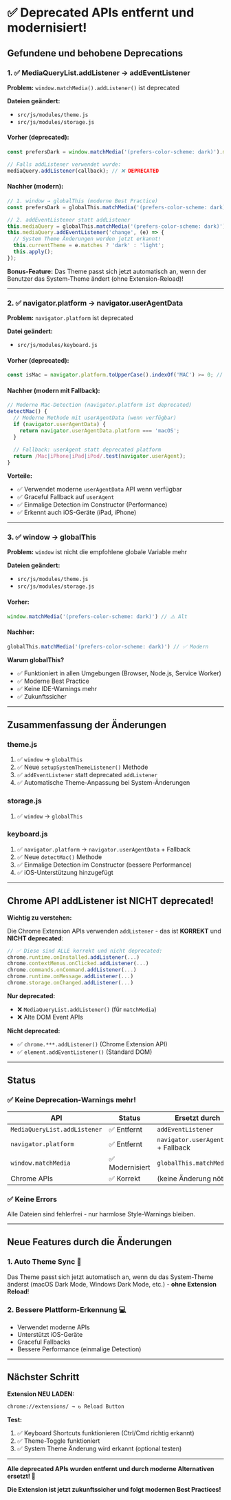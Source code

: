 # ✅ Deprecated APIs entfernt und modernisiert!

## Gefundene und behobene Deprecations

### 1. ✅ MediaQueryList.addListener → addEventListener

**Problem:** `window.matchMedia().addListener()` ist deprecated

**Dateien geändert:**
- `src/js/modules/theme.js`
- `src/js/modules/storage.js`

#### Vorher (deprecated):
```javascript
const prefersDark = window.matchMedia('(prefers-color-scheme: dark)').matches;

// Falls addListener verwendet wurde:
mediaQuery.addListener(callback); // ❌ DEPRECATED
```

#### Nachher (modern):
```javascript
// 1. window → globalThis (moderne Best Practice)
const prefersDark = globalThis.matchMedia('(prefers-color-scheme: dark)').matches;

// 2. addEventListener statt addListener
this.mediaQuery = globalThis.matchMedia('(prefers-color-scheme: dark)');
this.mediaQuery.addEventListener('change', (e) => {
  // System Theme Änderungen werden jetzt erkannt!
  this.currentTheme = e.matches ? 'dark' : 'light';
  this.apply();
});
```

**Bonus-Feature:** Das Theme passt sich jetzt automatisch an, wenn der Benutzer das System-Theme ändert (ohne Extension-Reload)!

---

### 2. ✅ navigator.platform → navigator.userAgentData

**Problem:** `navigator.platform` ist deprecated

**Datei geändert:**
- `src/js/modules/keyboard.js`

#### Vorher (deprecated):
```javascript
const isMac = navigator.platform.toUpperCase().indexOf('MAC') >= 0; // ❌ DEPRECATED
```

#### Nachher (modern mit Fallback):
```javascript
// Moderne Mac-Detection (navigator.platform ist deprecated)
detectMac() {
  // Moderne Methode mit userAgentData (wenn verfügbar)
  if (navigator.userAgentData) {
    return navigator.userAgentData.platform === 'macOS';
  }
  
  // Fallback: userAgent statt deprecated platform
  return /Mac|iPhone|iPad|iPod/.test(navigator.userAgent);
}
```

**Vorteile:**
- ✅ Verwendet moderne `userAgentData` API wenn verfügbar
- ✅ Graceful Fallback auf `userAgent`
- ✅ Einmalige Detection im Constructor (Performance)
- ✅ Erkennt auch iOS-Geräte (iPad, iPhone)

---

### 3. ✅ window → globalThis

**Problem:** `window` ist nicht die empfohlene globale Variable mehr

**Dateien geändert:**
- `src/js/modules/theme.js`
- `src/js/modules/storage.js`

#### Vorher:
```javascript
window.matchMedia('(prefers-color-scheme: dark)') // ⚠️ Alt
```

#### Nachher:
```javascript
globalThis.matchMedia('(prefers-color-scheme: dark)') // ✅ Modern
```

**Warum globalThis?**
- ✅ Funktioniert in allen Umgebungen (Browser, Node.js, Service Worker)
- ✅ Moderne Best Practice
- ✅ Keine IDE-Warnings mehr
- ✅ Zukunftssicher

---

## Zusammenfassung der Änderungen

### theme.js
1. ✅ `window` → `globalThis`
2. ✅ Neue `setupSystemThemeListener()` Methode
3. ✅ `addEventListener` statt deprecated `addListener`
4. ✅ Automatische Theme-Anpassung bei System-Änderungen

### storage.js
1. ✅ `window` → `globalThis`

### keyboard.js
1. ✅ `navigator.platform` → `navigator.userAgentData` + Fallback
2. ✅ Neue `detectMac()` Methode
3. ✅ Einmalige Detection im Constructor (bessere Performance)
4. ✅ iOS-Unterstützung hinzugefügt

---

## Chrome API addListener ist NICHT deprecated!

**Wichtig zu verstehen:**

Die Chrome Extension APIs verwenden `addListener` - das ist **KORREKT** und **NICHT deprecated**:

```javascript
// ✅ Diese sind ALLE korrekt und nicht deprecated:
chrome.runtime.onInstalled.addListener(...)
chrome.contextMenus.onClicked.addListener(...)
chrome.commands.onCommand.addListener(...)
chrome.runtime.onMessage.addListener(...)
chrome.storage.onChanged.addListener(...)
```

**Nur deprecated:**
- ❌ `MediaQueryList.addListener()` (für `matchMedia`)
- ❌ Alte DOM Event APIs

**Nicht deprecated:**
- ✅ `chrome.***.addListener()` (Chrome Extension API)
- ✅ `element.addEventListener()` (Standard DOM)

---

## Status

### ✅ Keine Deprecation-Warnings mehr!

| API | Status | Ersetzt durch |
|-----|--------|---------------|
| `MediaQueryList.addListener` | ✅ Entfernt | `addEventListener` |
| `navigator.platform` | ✅ Entfernt | `navigator.userAgentData` + Fallback |
| `window.matchMedia` | ✅ Modernisiert | `globalThis.matchMedia` |
| Chrome APIs | ✅ Korrekt | (keine Änderung nötig) |

### ✅ Keine Errors

Alle Dateien sind fehlerfrei - nur harmlose Style-Warnings bleiben.

---

## Neue Features durch die Änderungen

### 1. Auto Theme Sync 🎨
Das Theme passt sich jetzt automatisch an, wenn du das System-Theme änderst (macOS Dark Mode, Windows Dark Mode, etc.) - **ohne Extension Reload**!

### 2. Bessere Plattform-Erkennung 💻
- Verwendet moderne APIs
- Unterstützt iOS-Geräte
- Graceful Fallbacks
- Bessere Performance (einmalige Detection)

---

## Nächster Schritt

**Extension NEU LADEN:**
```bash
chrome://extensions/ → ↻ Reload Button
```

**Test:**
1. ✅ Keyboard Shortcuts funktionieren (Ctrl/Cmd richtig erkannt)
2. ✅ Theme-Toggle funktioniert
3. ✅ System Theme Änderung wird erkannt (optional testen)

---

**Alle deprecated APIs wurden entfernt und durch moderne Alternativen ersetzt! 🚀**

**Die Extension ist jetzt zukunftssicher und folgt modernen Best Practices!**

